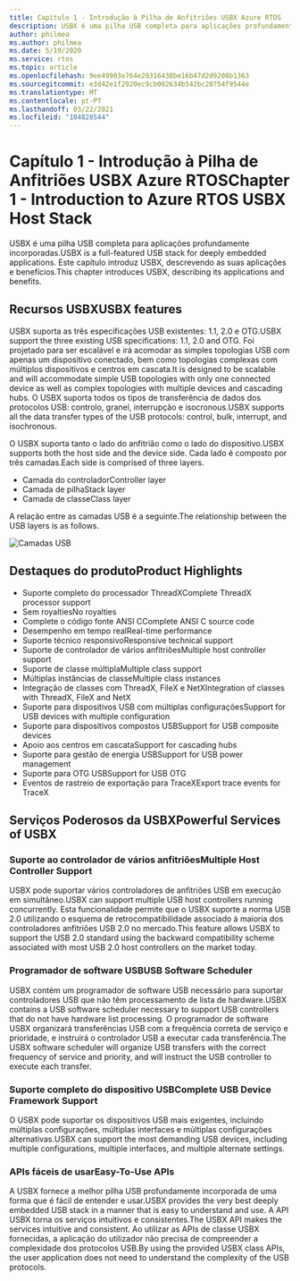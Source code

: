 ```yaml
---
title: Capítulo 1 - Introdução à Pilha de Anfitriões USBX Azure RTOS
description: USBX é uma pilha USB completa para aplicações profundamente incorporadas. Este capítulo introduz USBX, descrevendo as suas aplicações e benefícios.
author: philmea
ms.author: philmea
ms.date: 5/19/2020
ms.service: rtos
ms.topic: article
ms.openlocfilehash: 9ee49903e764e20316438be16b47d2d9208b1363
ms.sourcegitcommit: e3d42e1f2920ec9cb002634b542bc20754f9544e
ms.translationtype: MT
ms.contentlocale: pt-PT
ms.lasthandoff: 03/22/2021
ms.locfileid: "104828544"
---
```

# <a name="chapter-1---introduction-to-azure-rtos-usbx-host-stack"></a><span data-ttu-id="82fba-104">Capítulo 1 - Introdução à Pilha de Anfitriões USBX Azure RTOS</span><span class="sxs-lookup"><span data-stu-id="82fba-104">Chapter 1 - Introduction to Azure RTOS USBX Host Stack</span></span>

<span data-ttu-id="82fba-105">USBX é uma pilha USB completa para aplicações profundamente incorporadas.</span><span class="sxs-lookup"><span data-stu-id="82fba-105">USBX is a full-featured USB stack for deeply embedded applications.</span></span> <span data-ttu-id="82fba-106">Este capítulo introduz USBX, descrevendo as suas aplicações e benefícios.</span><span class="sxs-lookup"><span data-stu-id="82fba-106">This chapter introduces USBX, describing its applications and benefits.</span></span>

## <a name="usbx-features"></a><span data-ttu-id="82fba-107">Recursos USBX</span><span class="sxs-lookup"><span data-stu-id="82fba-107">USBX features</span></span>

<span data-ttu-id="82fba-108">USBX suporta as três especificações USB existentes: 1.1, 2.0 e OTG.</span><span class="sxs-lookup"><span data-stu-id="82fba-108">USBX support the three existing USB specifications: 1.1, 2.0 and OTG.</span></span> <span data-ttu-id="82fba-109">Foi projetado para ser escalável e irá acomodar as simples topologias USB com apenas um dispositivo conectado, bem como topologias complexas com múltiplos dispositivos e centros em cascata.</span><span class="sxs-lookup"><span data-stu-id="82fba-109">It is designed to be scalable and will accommodate simple USB topologies with only one connected device as well as complex topologies with multiple devices and cascading hubs.</span></span> <span data-ttu-id="82fba-110">O USBX suporta todos os tipos de transferência de dados dos protocolos USB: controlo, granel, interrupção e isocronous.</span><span class="sxs-lookup"><span data-stu-id="82fba-110">USBX supports all the data transfer types of the USB protocols: control, bulk, interrupt, and isochronous.</span></span>

<span data-ttu-id="82fba-111">O USBX suporta tanto o lado do anfitrião como o lado do dispositivo.</span><span class="sxs-lookup"><span data-stu-id="82fba-111">USBX supports both the host side and the device side.</span></span> <span data-ttu-id="82fba-112">Cada lado é composto por três camadas.</span><span class="sxs-lookup"><span data-stu-id="82fba-112">Each side is comprised of three layers.</span></span>

- <span data-ttu-id="82fba-113">Camada do controlador</span><span class="sxs-lookup"><span data-stu-id="82fba-113">Controller layer</span></span>
- <span data-ttu-id="82fba-114">Camada de pilha</span><span class="sxs-lookup"><span data-stu-id="82fba-114">Stack layer</span></span>
- <span data-ttu-id="82fba-115">Camada de classe</span><span class="sxs-lookup"><span data-stu-id="82fba-115">Class layer</span></span>

<span data-ttu-id="82fba-116">A relação entre as camadas USB é a seguinte.</span><span class="sxs-lookup"><span data-stu-id="82fba-116">The relationship between the USB layers is as follows.</span></span>

![Camadas USB](./media/usbx-device-stack/usb-layers.png)

## <a name="product-highlights"></a><span data-ttu-id="82fba-118">Destaques do produto</span><span class="sxs-lookup"><span data-stu-id="82fba-118">Product Highlights</span></span>

- <span data-ttu-id="82fba-119">Suporte completo do processador ThreadX</span><span class="sxs-lookup"><span data-stu-id="82fba-119">Complete ThreadX processor support</span></span>
- <span data-ttu-id="82fba-120">Sem royalties</span><span class="sxs-lookup"><span data-stu-id="82fba-120">No royalties</span></span>
- <span data-ttu-id="82fba-121">Complete o código fonte ANSI C</span><span class="sxs-lookup"><span data-stu-id="82fba-121">Complete ANSI C source code</span></span>
- <span data-ttu-id="82fba-122">Desempenho em tempo real</span><span class="sxs-lookup"><span data-stu-id="82fba-122">Real-time performance</span></span>
- <span data-ttu-id="82fba-123">Suporte técnico responsivo</span><span class="sxs-lookup"><span data-stu-id="82fba-123">Responsive technical support</span></span>
- <span data-ttu-id="82fba-124">Suporte de controlador de vários anfitriões</span><span class="sxs-lookup"><span data-stu-id="82fba-124">Multiple host controller support</span></span>
- <span data-ttu-id="82fba-125">Suporte de classe múltipla</span><span class="sxs-lookup"><span data-stu-id="82fba-125">Multiple class support</span></span>
- <span data-ttu-id="82fba-126">Múltiplas instâncias de classe</span><span class="sxs-lookup"><span data-stu-id="82fba-126">Multiple class instances</span></span>
- <span data-ttu-id="82fba-127">Integração de classes com ThreadX, FileX e NetX</span><span class="sxs-lookup"><span data-stu-id="82fba-127">Integration of classes with ThreadX, FileX and NetX</span></span>
- <span data-ttu-id="82fba-128">Suporte para dispositivos USB com múltiplas configurações</span><span class="sxs-lookup"><span data-stu-id="82fba-128">Support for USB devices with multiple configuration</span></span>
- <span data-ttu-id="82fba-129">Suporte para dispositivos compostos USB</span><span class="sxs-lookup"><span data-stu-id="82fba-129">Support for USB composite devices</span></span>
- <span data-ttu-id="82fba-130">Apoio aos centros em cascata</span><span class="sxs-lookup"><span data-stu-id="82fba-130">Support for cascading hubs</span></span>
- <span data-ttu-id="82fba-131">Suporte para gestão de energia USB</span><span class="sxs-lookup"><span data-stu-id="82fba-131">Support for USB power management</span></span>
- <span data-ttu-id="82fba-132">Suporte para OTG USB</span><span class="sxs-lookup"><span data-stu-id="82fba-132">Support for USB OTG</span></span>
- <span data-ttu-id="82fba-133">Eventos de rastreio de exportação para TraceX</span><span class="sxs-lookup"><span data-stu-id="82fba-133">Export trace events for TraceX</span></span>

## <a name="powerful-services-of-usbx"></a><span data-ttu-id="82fba-134">Serviços Poderosos da USBX</span><span class="sxs-lookup"><span data-stu-id="82fba-134">Powerful Services of USBX</span></span>

### <a name="multiple-host-controller-support"></a><span data-ttu-id="82fba-135">Suporte ao controlador de vários anfitriões</span><span class="sxs-lookup"><span data-stu-id="82fba-135">Multiple Host Controller Support</span></span>

<span data-ttu-id="82fba-136">USBX pode suportar vários controladores de anfitriões USB em execução em simultâneo.</span><span class="sxs-lookup"><span data-stu-id="82fba-136">USBX can support multiple USB host controllers running concurrently.</span></span> <span data-ttu-id="82fba-137">Esta funcionalidade permite que o USBX suporte a norma USB 2.0 utilizando o esquema de retrocompatibilidade associado à maioria dos controladores anfitriões USB 2.0 no mercado.</span><span class="sxs-lookup"><span data-stu-id="82fba-137">This feature allows USBX to support the USB 2.0 standard using the backward compatibility scheme associated with most USB 2.0 host controllers on the market today.</span></span>

### <a name="usb-software-scheduler"></a><span data-ttu-id="82fba-138">Programador de software USB</span><span class="sxs-lookup"><span data-stu-id="82fba-138">USB Software Scheduler</span></span>

<span data-ttu-id="82fba-139">USBX contém um programador de software USB necessário para suportar controladores USB que não têm processamento de lista de hardware.</span><span class="sxs-lookup"><span data-stu-id="82fba-139">USBX contains a USB software scheduler necessary to support USB controllers that do not have hardware list processing.</span></span> <span data-ttu-id="82fba-140">O programador de software USBX organizará transferências USB com a frequência correta de serviço e prioridade, e instruirá o controlador USB a executar cada transferência.</span><span class="sxs-lookup"><span data-stu-id="82fba-140">The USBX software scheduler will organize USB transfers with the correct frequency of service and priority, and will instruct the USB controller to execute each transfer.</span></span>

### <a name="complete-usb-device-framework-support"></a><span data-ttu-id="82fba-141">Suporte completo do dispositivo USB</span><span class="sxs-lookup"><span data-stu-id="82fba-141">Complete USB Device Framework Support</span></span>

<span data-ttu-id="82fba-142">O USBX pode suportar os dispositivos USB mais exigentes, incluindo múltiplas configurações, múltiplas interfaces e múltiplas configurações alternativas.</span><span class="sxs-lookup"><span data-stu-id="82fba-142">USBX can support the most demanding USB devices, including multiple configurations, multiple interfaces, and multiple alternate settings.</span></span>

### <a name="easy-to-use-apis"></a><span data-ttu-id="82fba-143">APIs fáceis de usar</span><span class="sxs-lookup"><span data-stu-id="82fba-143">Easy-To-Use APIs</span></span>

<span data-ttu-id="82fba-144">A USBX fornece a melhor pilha USB profundamente incorporada de uma forma que é fácil de entender e usar.</span><span class="sxs-lookup"><span data-stu-id="82fba-144">USBX provides the very best deeply embedded USB stack in a manner that is easy to understand and use.</span></span> <span data-ttu-id="82fba-145">A API USBX torna os serviços intuitivos e consistentes.</span><span class="sxs-lookup"><span data-stu-id="82fba-145">The USBX API makes the services intuitive and consistent.</span></span> <span data-ttu-id="82fba-146">Ao utilizar as APIs de classe USBX fornecidas, a aplicação do utilizador não precisa de compreender a complexidade dos protocolos USB.</span><span class="sxs-lookup"><span data-stu-id="82fba-146">By using the provided USBX class APIs, the user application does not need to understand the complexity of the USB protocols.</span></span>
